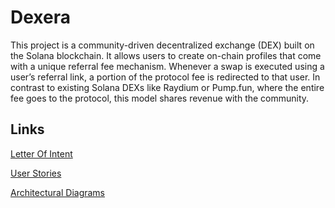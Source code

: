 # Dexera

This project is a community-driven decentralized exchange (DEX) built on the Solana blockchain. It allows users to create on-chain profiles that come with a unique referral fee mechanism. Whenever a swap is executed using a user’s referral link, a portion of the protocol fee is redirected to that user. In contrast to existing Solana DEXs like Raydium or Pump.fun, where the entire fee goes to the protocol, this model shares revenue with the community.

## Links

[Letter Of Intent](https://docs.google.com/document/d/1cH0_GGbBRVQRBNADerZ3Fx_ORlx0kts5/edit?usp=sharing&ouid=114389787440439460126&rtpof=true&sd=true)

[User Stories](https://docs.google.com/document/d/1A-YlmFQ5bAXsc1r33gWxXgC2MpBh0e86gvmKd761wnA/edit?usp=sharing)

[Architectural Diagrams](https://docs.google.com/document/d/1T6QTxN1JX4KMPgQ3ObX2HwMb_-tb5BzUhhIP0fhgmgE/edit?usp=sharing)

